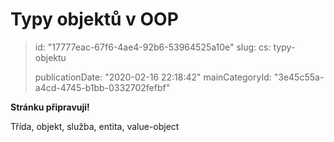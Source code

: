 Typy objektů v OOP
==================

> id: "17777eac-67f6-4ae4-92b6-53964525a10e"
> slug:
> 	cs: typy-objektu
> 
> publicationDate: "2020-02-16 22:18:42"
> mainCategoryId: "3e45c55a-a4cd-4745-b1bb-0332702fefbf"

**Stránku připravuji!**

Třída, objekt, služba, entita, value-object
